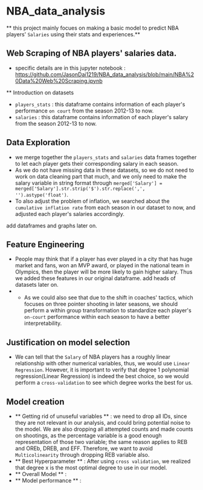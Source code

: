 # NBA_data_analysis
** this project mainly focues on making a basic model to predict NBA players' `Salaries` using their stats and experiences.**

## Web Scraping of NBA players' salaries data.
- specific details are in this jupyter notebook : https://github.com/JasonDai1219/NBA_data_analysis/blob/main/NBA%20Data%20Web%20Scraping.ipynb

** Introduction on datasets
- `players_stats` : this dataframe contains information of each player's performance `on court` from the season 2012-13 to now.
- `salaries` : this dataframe contains information of each player's salary from the season 2012-13 to now.

## Data Exploration
- we merge together the `players_stats` and `salaries` data frames together to let each player gets their corresponding salary in each season.
- As we do not have missing data in these datasets, so we do not need to work on data cleaning part that much, and we only need to make the salary variable in string format through `merged['Salary'] = merged['Salary'].str.strip('$').str.replace(',', '').astype('float')`.
- To also adjust the problem of inflation, we searched about the `cumulative inflation rate` from each season in our dataset to now, and adjusted each player's salaries accordingly. 

add dataframes and graphs later on.

## Feature Engineering

- People may think that if a player has ever played in a city that has huge market and fans, won an MVP award, or played in the national team in Olympics, then the player will be more likely to gain higher salary. Thus we added these features in our original dataframe.
add heads of datasets later on.
- - As we could also see that due to the shift in coaches' tactics, which focuses on three pointer shooting in later seasons, we should perform a within group transformation to standardize each player's `on-court` performance within each season to have a better interpretability.

## Justification on model selection
- We can tell that the `Salary` of NBA players has a roughly linear relationship with other numerical variables, thus, we would use `Linear Regression`. However, it is important to verify that degree 1 polynomial regression(Linear Regression) is indeed the best choice, so we would perform a `cross-validation` to see which degree works the best for us.

## Model creation
- ** Getting rid of unuseful variables ** : we need to drop all IDs, since they are not relevant in our analysis, and could bring potential noise to the model. We are also dropping all attempted counts and made counts on shootings, as the percentage variable is a good enough representation of those two variable; the same reason applies to REB and OREb, DREB, and EFF. Therefore, we want to avoid `Multicolinearity` through dropping REB variable also.
- ** Best Hyperparameter ** : After using `cross validation`, we realized that degree x is the most optimal degree to use in our model.
- ** Overall Model ** : 
- ** Model performance ** : 
